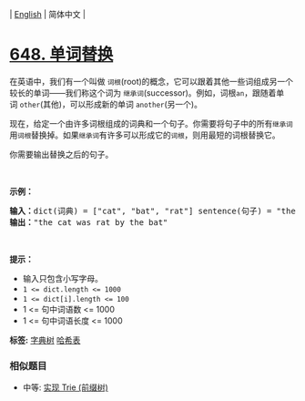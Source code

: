 | [English](README_EN.md) | 简体中文 |

# [648. 单词替换](https://leetcode-cn.com/problems/replace-words)
<p>在英语中，我们有一个叫做&nbsp;<code>词根</code>(root)的概念，它可以跟着其他一些词组成另一个较长的单词&mdash;&mdash;我们称这个词为&nbsp;<code>继承词</code>(successor)。例如，词根<code>an</code>，跟随着单词&nbsp;<code>other</code>(其他)，可以形成新的单词&nbsp;<code>another</code>(另一个)。</p>

<p>现在，给定一个由许多词根组成的词典和一个句子。你需要将句子中的所有<code>继承词</code>用<code>词根</code>替换掉。如果<code>继承词</code>有许多可以形成它的<code>词根</code>，则用最短的词根替换它。</p>

<p>你需要输出替换之后的句子。</p>

<p>&nbsp;</p>

<p><strong>示例：</strong></p>

<pre><strong>输入：</strong>dict(词典) = [&quot;cat&quot;, &quot;bat&quot;, &quot;rat&quot;] sentence(句子) = &quot;the cattle was rattled by the battery&quot;
<strong>输出：</strong>&quot;the cat was rat by the bat&quot;
</pre>

<p>&nbsp;</p>

<p><strong>提示：</strong></p>

<ul>
	<li>输入只包含小写字母。</li>
	<li><code>1 &lt;= dict.length&nbsp;&lt;= 1000</code></li>
	<li><code>1 &lt;= dict[i].length &lt;= 100</code></li>
	<li>1 &lt;= 句中词语数 &lt;= 1000</li>
	<li>1 &lt;= 句中词语长度 &lt;= 1000</li>
</ul>

**标签:**  [字典树](https://leetcode-cn.com/tag/trie) [哈希表](https://leetcode-cn.com/tag/hash-table) 
 ### 相似题目
- 中等:	[实现 Trie (前缀树)](https://leetcode-cn.com/problems/implement-trie-prefix-tree) 

